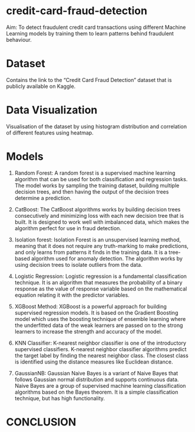 # credit-card-fraud-detection
Aim: To detect fraudulent credit card transactions using different Machine Learning models by training them to learn patterns behind fraudulent behaviour.

# Dataset
Contains the link to the “Credit Card Fraud Detection” dataset that is publicly available on Kaggle.


# Data Visualization
Visualisation of the dataset by using histogram distribution and correlation of different features using heatmap.

# Models
1. Random Forest:
   A random forest is a supervised machine learning algorithm that can be used for both classification and regression tasks. The model works by sampling the training dataset, building multiple decision trees, and then having the output of the decision trees determine a prediction.

2. CatBoost:
   The CatBoost algorithms works by building decision trees consecutively and minimizing loss with each new decision tree that is built. It is designed to work well with imbalanced data, which makes the algorithm perfect for use in fraud detection.

3. Isolation forest:
   Isolation Forest is an unsupervised learning method, meaning that it does not require any truth-marking to make predictions, and only learns from patterns it finds in the training data. It is a tree-based algorithm used for anomaly detection. The algorithm works by using decision trees to isolate outliers from the data.

4. Logistic Regression:
   Logistic regression is a fundamental classification technique. It is an algorithm that measures the probability of a binary response as the value of response variable based on the mathematical equation relating it with the predictor variables.
   
5. XGBoost Method:
   XGBoost is a powerful approach for building supervised regression models. It is based on the Gradient Boosting model which uses the boosting technique of ensemble learning where the underfitted data of the weak learners are passed on to the strong learners to increase the strength and accuracy of the model.

6. KNN Classifier:
   K-nearest neighbor classifier is one of the introductory supervised classifiers. K-nearest neighbor classifier algorithms predict the target label by finding the nearest neighbor class. The closest class is identified using the distance measures like Euclidean distance.
   
7. GaussianNB:
   Gaussian Naive Bayes is a variant of Naive Bayes that follows Gaussian normal distribution and supports continuous data. Naive Bayes are a group of supervised machine learning classification algorithms based on the Bayes theorem. It is a simple classification technique, but has high functionality.
  
# CONCLUSION  




